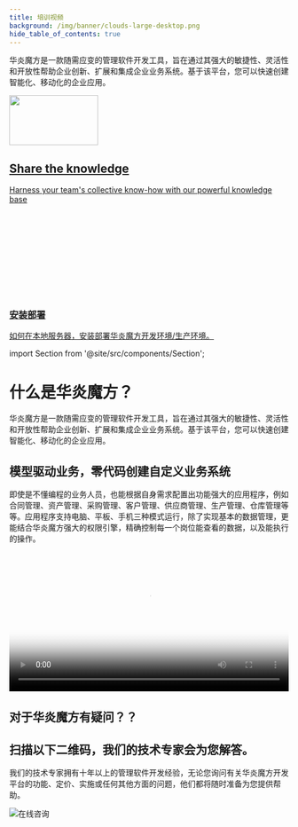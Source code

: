 ```yaml
---
title: 培训视频
background: /img/banner/clouds-large-desktop.png
hide_table_of_contents: true
---
```


华炎魔方是一款随需应变的管理软件开发工具，旨在通过其强大的敏捷性、灵活性和开放性帮助企业创新、扩展和集成企业业务系统。基于该平台，您可以快速创建智能化、移动化的企业应用。


<div class="slds-grid slds-wrap">

  <div class="slds-p-around_small slds-size_1-of-1 slds-large-size_1-of-2">
    <a href="javascript:void(0);" class="slds-box slds-box_link slds-box_x-small slds-media">
        <div class="slds-media__figure slds-media__figure_fixed-width slds-align_absolute-center slds-m-left_xx-small">
        <span class="slds-icon_container slds-icon-utility-knowledge_base">
            <img src="https://www-steedos-com.oss-cn-beijing.aliyuncs.com/videos/creator/steedos-object-manager.jpg"
                width="160" height="90"/>
        </span>
        </div>
        <div class="slds-media__body slds-border_left slds-p-around_small">
        <h2 class="slds-truncate" title="Share the knowledge">Share the knowledge</h2>
        <p class="slds-m-top_small">Harness your team&#x27;s collective know-how with our powerful knowledge base</p>
        </div>
    </a> 
  </div>

  <div class="slds-p-around_small slds-size_1-of-1 slds-large-size_1-of-2">
    <a href="/developer/deploy/" class="slds-card slds-box slds-box_link slds-media">
        <div class="slds-media__figure slds-media__figure_fixed-width slds-align_absolute-center">
            <div class="slds-welcome-mat__tile-figure">
                <div class="slds-welcome-mat__tile-icon-container">
                    <span class="slds-icon_container slds-icon-utility-animal_and_nature">
                        <svg class="slds-icon slds-icon-text-default" aria-hidden="true"><use href="/assets/icons/utility-sprite/svg/symbols.svg#setup_assistant_guide"></use></svg>
                    </span>
                </div>
            </div>
        </div>
        <div class="slds-media__body">
            <div class="slds-welcome-mat__tile-body">
                <h3 class="slds-welcome-mat__tile-title">安装部署</h3>
                <p class="slds-welcome-mat__tile-description">如何在本地服务器，安装部署华炎魔方开发环境/生产环境。</p>
            </div>
        </div>
    </a>
  </div>

</div>

import Section from '@site/src/components/Section';

# 什么是华炎魔方？

华炎魔方是一款随需应变的管理软件开发工具，旨在通过其强大的敏捷性、灵活性和开放性帮助企业创新、扩展和集成企业业务系统。基于该平台，您可以快速创建智能化、移动化的企业应用。



<Section background="#f4f4f4" padding="50">

# 模型驱动业务，零代码创建自定义业务系统

即使是不懂编程的业务人员，也能根据自身需求配置出功能强大的应用程序，例如合同管理、资产管理、采购管理、客户管理、供应商管理、生产管理、仓库管理等等。应用程序支持电脑、平板、手机三种模式运行，除了实现基本的数据管理，更能结合华炎魔方强大的权限引擎，精确控制每一个岗位能查看的数据，以及能执行的操作。

<video src="https://www-steedos-com.oss-cn-beijing.aliyuncs.com/videos/creator/steedos-object-manager.mp4" controls="controls" poster="https://www-steedos-com.oss-cn-beijing.aliyuncs.com/videos/creator/steedos-object-manager.jpg" width="100%" loop="loop" playsinline="playsinline">
your browser does not support the video tag
</video>

</Section>

<Section background="#215ca0" padding="50">
<div style={{color:"#FFFFFF"}}>

# 对于华炎魔方有疑问？？
# 扫描以下二维码，我们的技术专家会为您解答。

我们的技术专家拥有十年以上的管理软件开发经验，无论您询问有关华炎魔方开发平台的功能、定价、实施或任何其他方面的问题，他们都将随时准备为您提供帮助。

![在线咨询](/assets/contact_by_weixin.png)

</div>

</Section>
